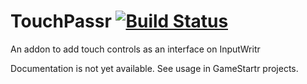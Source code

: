 # TouchPassr [![Build Status](https://travis-ci.org/FullScreenShenanigans/TouchPassr.svg?branch=master)](https://travis-ci.org/FullScreenShenanigans/TouchPassr)

An addon to add touch controls as an interface on InputWritr

Documentation is not yet available. See usage in GameStartr projects.
